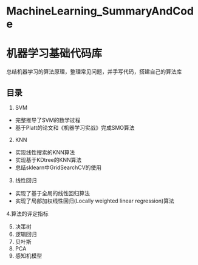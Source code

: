 # MachineLearning_SummaryAndCode

# 机器学习基础代码库
总结机器学习的算法原理，整理常见问题，并手写代码，搭建自己的算法库

## 目录
1. SVM
* 完整推导了SVM的数学过程
* 基于Platt的论文和《机器学习实战》完成SMO算法


2. KNN
* 实现线性搜索的KNN算法
* 实现基于KDtree的KNN算法
* 总结sklearn中GridSearchCV的使用


3. 线性回归
* 实现了基于全局的线性回归算法
* 实现了局部加权线性回归(Locally weighted linear regression)算法

4.算法的评定指标

5. 决策树
6. 逻辑回归
7. 贝叶斯
8. PCA
9. 感知机模型
